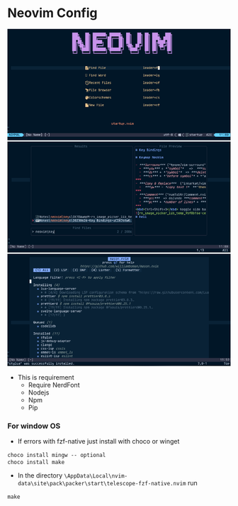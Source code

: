 # Neovim Config

<img src="\pictures\nvim1.png"/>

<img src="\pictures\nvim2.png"/>

<img src="\pictures\mason.png"/>

-   This is requirement
    -   Require NerdFont
    -   Nodejs
    -   Npm
    -   Pip

### For window OS

-   If errors with fzf-native just install with choco or winget

```
choco install mingw -- optional
choco install make
```

-   In the directory `\AppData\Local\nvim-data\site\pack\packer\start\telescope-fzf-native.nvim` run

```
make
```

